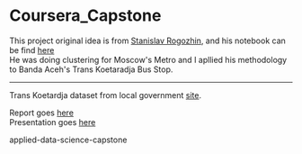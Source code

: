 # Coursera_Capstone

This project original idea is from [Stanislav Rogozhin](https://towardsdatascience.com/classification-of-moscow-metro-stations-using-foursquare-data-fb8aad3e0e4), and his notebook can be find [here](https://nbviewer.jupyter.org/github/theptyza/map_moscow_metro_foursquare/blob/master/Moscow.ipynb)  
He was doing clustering for Moscow's Metro and I apllied his methodology to Banda Aceh's Trans Koetaradja Bus Stop.

---

Trans Koetardja dataset from local government [site](https://dishub.acehprov.go.id/download/lokasi-halte-trans-koetaradja/).

Report goes [here](https://docs.google.com/document/d/1LCYiROOXdjbVHc9XHKuk8m24MvnyOheEkSGRGWt16Z0/edit?usp=sharing)  
Presentation goes [here](https://docs.google.com/presentation/d/1C6VIbnjQkxsnRac-Dt86l7FvEzapfmXNrd_qG28sIas/edit?usp=sharing)

applied-data-science-capstone
